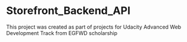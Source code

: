 # Storefront_Backend_API
 This project was created as part of projects for Udacity Advanced Web Development Track from EGFWD scholarship
